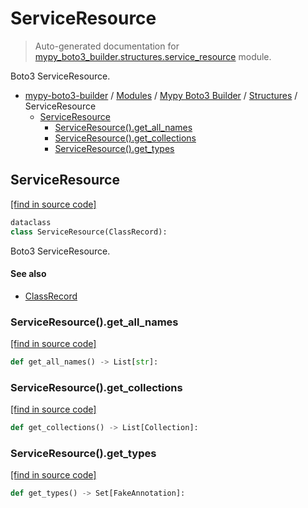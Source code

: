 # ServiceResource

> Auto-generated documentation for [mypy_boto3_builder.structures.service_resource](https://github.com/vemel/mypy_boto3_builder/blob/master/mypy_boto3_builder/structures/service_resource.py) module.

Boto3 ServiceResource.

- [mypy-boto3-builder](../../README.md#mypy_boto3_builder) / [Modules](../../MODULES.md#mypy-boto3-builder-modules) / [Mypy Boto3 Builder](../index.md#mypy-boto3-builder) / [Structures](index.md#structures) / ServiceResource
    - [ServiceResource](#serviceresource)
        - [ServiceResource().get_all_names](#serviceresourceget_all_names)
        - [ServiceResource().get_collections](#serviceresourceget_collections)
        - [ServiceResource().get_types](#serviceresourceget_types)

## ServiceResource

[[find in source code]](https://github.com/vemel/mypy_boto3_builder/blob/master/mypy_boto3_builder/structures/service_resource.py#L18)

```python
dataclass
class ServiceResource(ClassRecord):
```

Boto3 ServiceResource.

#### See also

- [ClassRecord](class_record.md#classrecord)

### ServiceResource().get_all_names

[[find in source code]](https://github.com/vemel/mypy_boto3_builder/blob/master/mypy_boto3_builder/structures/service_resource.py#L52)

```python
def get_all_names() -> List[str]:
```

### ServiceResource().get_collections

[[find in source code]](https://github.com/vemel/mypy_boto3_builder/blob/master/mypy_boto3_builder/structures/service_resource.py#L60)

```python
def get_collections() -> List[Collection]:
```

### ServiceResource().get_types

[[find in source code]](https://github.com/vemel/mypy_boto3_builder/blob/master/mypy_boto3_builder/structures/service_resource.py#L43)

```python
def get_types() -> Set[FakeAnnotation]:
```
